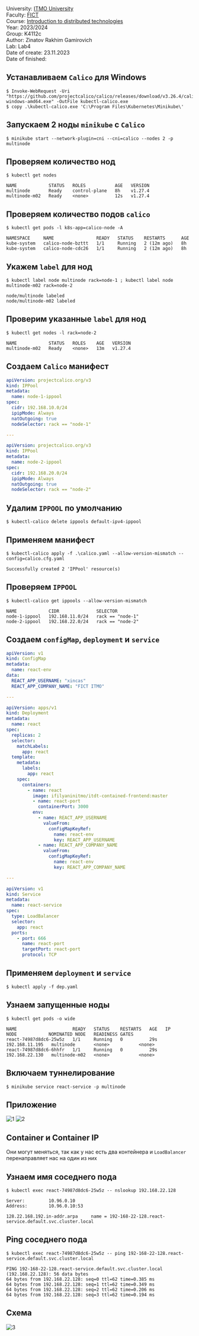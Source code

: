 University: [ITMO University](https://itmo.ru/ru/) \
Faculty: [FICT](https://fict.itmo.ru) \
Course: [Introduction to distributed technologies](https://github.com/itmo-ict-faculty/introduction-to-distributed-technologies) \
Year: 2023/2024 \
Group: K4112с \
Author: Zinatov Rakhim Gamirovich \
Lab: Lab4 \
Date of create: 23.11.2023 \
Date of finished: <none>

## Устанавливаем `Calico` для Windows
    $ Invoke-WebRequest -Uri "https://github.com/projectcalico/calico/releases/download/v3.26.4/calicoctl-windows-amd64.exe" -OutFile kubectl-calico.exe
    $ copy .\kubectl-calico.exe 'C:\Program Files\Kubernetes\Minikube\'

## Запускаем 2 ноды `minikube` с `Calico`
    $ minikube start --network-plugin=cni --cni=calico --nodes 2 -p multinode

## Проверяем количество нод
    $ kubectl get nodes
```
NAME            STATUS   ROLES           AGE   VERSION
multinode       Ready    control-plane   8h    v1.27.4
multinode-m02   Ready    <none>          12s   v1.27.4
```

## Проверяем количество подов `calico`
    $ kubectl get pods -l k8s-app=calico-node -A
```
NAMESPACE     NAME                READY   STATUS    RESTARTS      AGE
kube-system   calico-node-bzttt   1/1     Running   2 (12m ago)   8h
kube-system   calico-node-cdc26   1/1     Running   2 (12m ago)   8h
```
## Укажем `label` для нод
    $ kubectl label node multinode rack=node-1 ; kubectl label node multinode-m02 rack=node-2
```
node/multinode labeled
node/multinode-m02 labeled
```

## Проверим указанные `label` для нод
    $ kubectl get nodes -l rack=node-2
```
NAME            STATUS   ROLES    AGE   VERSION
multinode-m02   Ready    <none>   13m   v1.27.4
```

## Создаем `Calico` манифест
``` yaml
apiVersion: projectcalico.org/v3
kind: IPPool
metadata:
  name: node-1-ippool
spec:
  cidr: 192.168.10.0/24
  ipipMode: Always
  natOutgoing: true
  nodeSelector: rack == "node-1"

---

apiVersion: projectcalico.org/v3
kind: IPPool
metadata:
  name: node-2-ippool
spec:
  cidr: 192.168.20.0/24
  ipipMode: Always
  natOutgoing: true
  nodeSelector: rack == "node-2"
```

## Удалим `IPPOOL` по умолчанию
    $ kubectl-calico delete ippools default-ipv4-ippool

## Применяем манифест
    $ kubectl-calico apply -f .\calico.yaml --allow-version-mismatch --config=calico.cfg.yaml
```
Successfully created 2 'IPPool' resource(s)
```

## Проверяем `IPPOOL`
    $ kubectl-calico get ippools --allow-version-mismatch
```
NAME            CIDR              SELECTOR
node-1-ippool   192.168.11.0/24   rack == "node-1"
node-2-ippool   192.168.22.0/24   rack == "node-2"
```

## Создаем `configMap`, `deployment` и `service`
``` yaml
apiVersion: v1
kind: ConfigMap
metadata:
  name: react-env
data:
  REACT_APP_USERNAME: "xincas"
  REACT_APP_COMPANY_NAME: "FICT ITMO"

---

apiVersion: apps/v1
kind: Deployment
metadata:
  name: react
spec:
  replicas: 2
  selector:
    matchLabels:
      app: react
  template:
    metadata:
      labels:
        app: react
    spec:
      containers:
        - name: react
          image: ifilyaninitmo/itdt-contained-frontend:master
          - name: react-port
            containerPort: 3000
          env:
            - name: REACT_APP_USERNAME
              valueFrom:
                configMapKeyRef:
                  name: react-env
                  key: REACT_APP_USERNAME
            - name: REACT_APP_COMPANY_NAME
              valueFrom:
                configMapKeyRef:
                  name: react-env
                  key: REACT_APP_COMPANY_NAME

---

apiVersion: v1
kind: Service
metadata:
  name: react-service
spec:
  type: LoadBalancer
  selector:
    app: react
  ports:
    - port: 666
      name: react-port
      targetPort: react-port
      protocol: TCP
```

## Применяем `deployment` и `service`
    $ kubectl apply -f dep.yaml

## Узнаем запущенные ноды
    $ kubectl get pods -o wide
```
NAME                     READY   STATUS    RESTARTS   AGE   IP               NODE            NOMINATED NODE   READINESS GATES
react-74987d8dc6-25w5z   1/1     Running   0          29s   192.168.11.195   multinode       <none>           <none>
react-74987d8dc6-6hhfr   1/1     Running   0          29s   192.168.22.130   multinode-m02   <none>           <none>
```

## Включаем туннелирование
    $ minikube service react-service -p multinode

## Приложение
![1](images/image1.png)
![2](images/image2.png)

## Container и Container IP
Они могут меняться, так как у нас есть два контейнера и `LoadBalancer` перенаправляет нас на один из них

## Узнаем имя соседнего пода
    $ kubectl exec react-74987d8dc6-25w5z -- nslookup 192.168.22.128
```
Server:         10.96.0.10
Address:        10.96.0.10:53

128.22.168.192.in-addr.arpa     name = 192-168-22-128.react-service.default.svc.cluster.local
```

## Ping соседнего пода
    $ kubectl exec react-74987d8dc6-25w5z -- ping 192-168-22-128.react-service.default.svc.cluster.local
```
PING 192-168-22-128.react-service.default.svc.cluster.local (192.168.22.128): 56 data bytes
64 bytes from 192.168.22.128: seq=0 ttl=62 time=0.385 ms
64 bytes from 192.168.22.128: seq=1 ttl=62 time=0.349 ms
64 bytes from 192.168.22.128: seq=2 ttl=62 time=0.206 ms
64 bytes from 192.168.22.128: seq=3 ttl=62 time=0.194 ms
```

## Схема
![3](images/image3.drawio.png)
